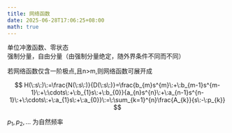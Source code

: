 ```yaml
---
title: 网络函数
date: 2025-06-28T17:06:25+08:00
math: true
---
```


单位冲激函数、零状态  
强制分量，自由分量（由强制分量绝定，随外界条件不同而不同）  

若网络函数仅含一阶极点,且n>m,则网络函数可展开成  

$$
H(\:s\:)\:=\frac{N(\:s\:)}{D(\:s\:)}=\frac{b_{m}s^{m}\:+\:b_{m-1}s^{m-1}\:+\:\cdots\:+\:b_{1}s\:+\:b_{0}}{a_{n}s^{n}\:+\:a_{n-1}s^{n-1}\:+\:\cdots\:+\:a_{1}s\:+\:a_{0}}\:=\:\sum_{k=1}^{n}\frac{A_{k}}{s\:-\:p_{k}}
$$

$p_1, p_2,...$ 为自然频率  
